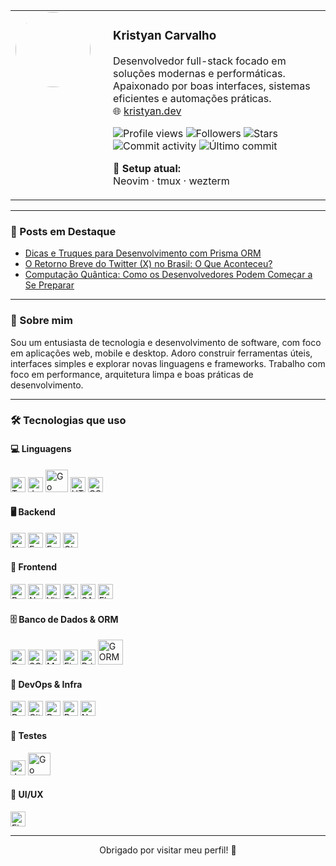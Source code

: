 <table width="100%">
  <tr>
    <td width="140" valign="top">
      <img src="https://avatars.githubusercontent.com/u/60079075?v=4" width="120" style="border-radius: 50%" />
    </td>
    <td valign="top">
      <h3>Kristyan Carvalho</h3>
      <p>
        Desenvolvedor full-stack focado em soluções modernas e performáticas.<br/>
        Apaixonado por boas interfaces, sistemas eficientes e automações práticas.<br/>
        🌐 <a href="https://kristyan.dev">kristyan.dev</a>
      </p>
      <p>
        <img src="https://komarev.com/ghpvc/?username=kristyancarvalho&color=b600ff&style=flat" alt="Profile views"/>
        <img src="https://img.shields.io/github/followers/kristyancarvalho?label=Seguidores&style=flat&color=b600ff" alt="Followers"/>
        <img src="https://img.shields.io/github/stars/kristyancarvalho?label=Stars&style=flat&color=c536ff" alt="Stars"/>
        <img src="https://img.shields.io/github/commit-activity/m/kristyancarvalho/kristyancarvalho?label=Atividade+mensal&color=8e2be2&style=flat" alt="Commit activity"/>
        <img src="https://img.shields.io/github/last-commit/kristyancarvalho/kristyancarvalho?label=%C3%9Altimo+commit&color=8e44ad&style=flat" alt="Último commit"/>
      </p>
      <p>
        🧰 <b>Setup atual:</b><br/>
        Neovim · tmux · wezterm
      </p>
    </td>
  </tr>
</table>

---

### 📝 Posts em Destaque

<!-- BLOG-POST-LIST:START -->
- [Dicas e Truques para Desenvolvimento com Prisma ORM](https://kristyan.dev/post/bAKM84m7j0bIMK7cVVs6)  
- [O Retorno Breve do Twitter (X) no Brasil: O Que Aconteceu?](https://kristyan.dev/post/CindnaLftnGFJRdKHg9j)  
- [Computação Quântica: Como os Desenvolvedores Podem Começar a Se Preparar](https://kristyan.dev/post/XgkK5PQotKrb6GC4B9GZ)  
<!-- BLOG-POST-LIST:END -->

---

### 🧠 Sobre mim

Sou um entusiasta de tecnologia e desenvolvimento de software, com foco em aplicações web, mobile e desktop. Adoro construir ferramentas úteis, interfaces simples e explorar novas linguagens e frameworks. Trabalho com foco em performance, arquitetura limpa e boas práticas de desenvolvimento.

---

### 🛠️ Tecnologias que uso

#### 💻 Linguagens
<p align="left">
  <img src="https://cdn.jsdelivr.net/gh/devicons/devicon/icons/typescript/typescript-original.svg" alt="TypeScript" width="24"/>
  <img src="https://cdn.jsdelivr.net/gh/devicons/devicon/icons/javascript/javascript-original.svg" alt="JavaScript" width="24"/>
  <img src="https://upload.wikimedia.org/wikipedia/commons/0/05/Go_Logo_Blue.svg" alt="Go" width="36"/>
  <img src="https://cdn.jsdelivr.net/gh/devicons/devicon/icons/html5/html5-original.svg" alt="HTML5" width="24"/>
  <img src="https://cdn.jsdelivr.net/gh/devicons/devicon/icons/css3/css3-original.svg" alt="CSS3" width="24"/>
</p>

#### 🖥️ Backend
<p align="left">
  <img src="https://cdn.jsdelivr.net/gh/devicons/devicon/icons/nodejs/nodejs-original-wordmark.svg" alt="Node.js" width="24"/>
  <img src="https://www.mementotech.in/assets/images/icons/express.png" alt="Express.js" width="24"/>
  <img src="https://cdn.jsdelivr.net/gh/devicons/devicon/icons/fastify/fastify-original.svg" alt="Fastify" width="24"/>
  <img src="https://gin-gonic.com/_astro/gin.D6H2T_2v_ZD2G7l.webp" alt="Gin" width="24"/>
</p>

#### 🎨 Frontend
<p align="left">
  <img src="https://cdn.jsdelivr.net/gh/devicons/devicon/icons/react/react-original.svg" alt="React" width="24"/>
  <img src="https://peaks.fr/wp-content/uploads/2024/10/nextjs-icon-dark-background-1-1.png" alt="Next.js" width="24"/>
  <img src="https://cdn.jsdelivr.net/gh/devicons/devicon/icons/vitejs/vitejs-original.svg" alt="Vite" width="24"/>
  <img src="https://cdn.jsdelivr.net/gh/devicons/devicon/icons/tailwindcss/tailwindcss-original.svg" alt="TailwindCSS" width="24"/>
  <img src="https://cdn.jsdelivr.net/gh/devicons/devicon/icons/sass/sass-original.svg" alt="SASS" width="24"/>
  <img src="https://cdn.jsdelivr.net/gh/devicons/devicon/icons/electron/electron-original.svg" alt="Electron" width="24"/>
</p>

#### 🗄️ Banco de Dados & ORM
<p align="left">
  <img src="https://cdn.jsdelivr.net/gh/devicons/devicon/icons/postgresql/postgresql-original-wordmark.svg" alt="PostgreSQL" width="24"/>
  <img src="https://cdn.jsdelivr.net/gh/devicons/devicon/icons/sqlite/sqlite-original-wordmark.svg" alt="SQLite" width="24"/>
  <img src="https://cdn.jsdelivr.net/gh/devicons/devicon/icons/mongodb/mongodb-original-wordmark.svg" alt="MongoDB" width="24"/>
  <img src="https://cdn.jsdelivr.net/gh/devicons/devicon/icons/firebase/firebase-plain-wordmark.svg" alt="Firebase" width="24"/>
  <img src="https://cdn.jsdelivr.net/gh/devicons/devicon/icons/prisma/prisma-original.svg" alt="Prisma" width="24"/>
  <img src="https://miro.medium.com/v2/resize:fit:1200/1*XBvxUxqycRC8B8KGCuzJVw.png" alt="GORM" width="40"/>
</p>

#### 🚀 DevOps & Infra
<p align="left">
  <img src="https://cdn.jsdelivr.net/gh/devicons/devicon/icons/docker/docker-original-wordmark.svg" alt="Docker" width="24"/>
  <img src="https://cdn.jsdelivr.net/gh/devicons/devicon/icons/git/git-original-wordmark.svg" alt="Git" width="24"/>
  <img src="https://www.vectorlogo.zone/logos/getpostman/getpostman-icon.svg" alt="Postman" width="24"/>
  <img src="https://pm2.keymetrics.io/assets/pm2-logo-1.png" alt="PM2" width="24"/>
  <img src="https://cdn.jsdelivr.net/gh/devicons/devicon/icons/nginx/nginx-original.svg" alt="Nginx" width="24"/>
</p>

#### 🧪 Testes
<p align="left">
  <img src="https://cdn.jsdelivr.net/gh/devicons/devicon/icons/jest/jest-plain.svg" alt="Jest" width="24"/>
  <img src="https://upload.wikimedia.org/wikipedia/commons/0/05/Go_Logo_Blue.svg" alt="Go" width="36"/>
</p>

#### 🎨 UI/UX
<p align="left">
  <img src="https://www.vectorlogo.zone/logos/figma/figma-icon.svg" alt="Figma" width="24"/>
</p>

---

<p align="center">Obrigado por visitar meu perfil! 🚀</p>
